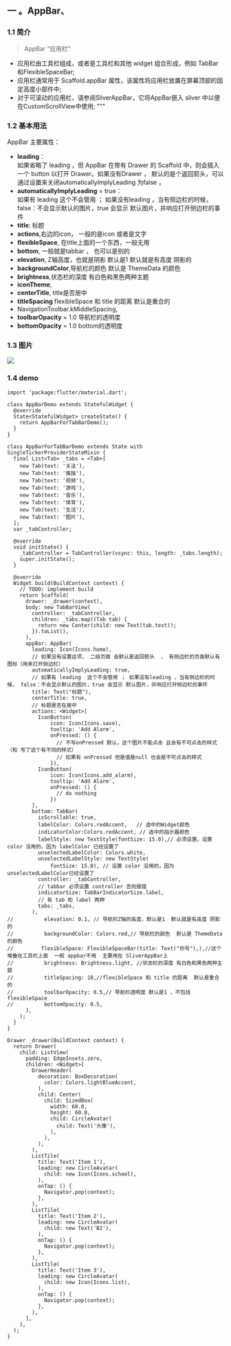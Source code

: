 ## 一 。AppBar、
### 1.1 **简介**
> AppBar “应用栏”
- 应用栏由工具栏组成，或者是工具栏和其他 widget 组合形成，例如 TabBar和FlexibleSpaceBar;
- 应用栏通常用于 Scaffold.appBar 属性，该属性将应用栏放置在屏幕顶部的固定高度小部件中;
- 对于可滚动的应用栏，请参阅SliverAppBar，它将AppBar嵌入 sliver 中以便在CustomScrollView中使用;
"""

### 1.2 **基本用法**
AppBar 主要属性：

- **leading**：<br>如果省略了 leading ，但 AppBar 在带有 Drawer 的 Scaffold 中，则会插入一个 button 以打开 Drawer。如果没有Drawer ， 默认的是个返回箭头，可以通过设置来关闭automaticallyImplyLeading 为false ， 
- **automaticallyImplyLeading** = true：<br> 如果有 leading  这个不会管用 ； 如果没有leading ，当有侧边栏的时候， false：不会显示默认的图片，true 会显示 默认图片，并响应打开侧边栏的事件
- **title**: 标题
- **actions**,右边的icon， 一般的是icon 或者是文字
- **flexibleSpace**, 在title上面的一个东西，一般无用
- **bottom**, 一般就是tabbar ， 也可以是别的
- **elevation**, Z轴高度，也就是阴影 默认是1  默认就是有高度 阴影的
- **backgroundColor**,导航栏的颜色  默认是 ThemeData 的颜色
- **brightness**,状态栏的深度 有白色和黑色两种主题
- **iconTheme**,
- **centerTitle**, title是否居中
- **titleSpacing**  flexibleSpace 和 title 的距离  默认是重合的
- NavigationToolbar.kMiddleSpacing,
- **toolbarOpacity** = 1.0 导航栏的透明度
- **bottomOpacity** = 1.0  bottom的透明度
### 1.3 **图片**

![](https://user-gold-cdn.xitu.io/2019/4/26/16a58f37ec176910?w=1080&h=2034&f=png&s=403348)

### 1.4 **demo**

```
import 'package:flutter/material.dart';

class AppBarDemo extends StatefulWidget {
  @override
  State<StatefulWidget> createState() {
    return AppBarForTabBarDemo();
  }
}

class AppBarForTabBarDemo extends State with SingleTickerProviderStateMixin {
  final List<Tab> _tabs = <Tab>[
    new Tab(text: '关注'),
    new Tab(text: '推按'),
    new Tab(text: '视频'),
    new Tab(text: '游戏'),
    new Tab(text: '音乐'),
    new Tab(text: '体育'),
    new Tab(text: '生活'),
    new Tab(text: '图片'),
  ];
  var _tabController;

  @override
  void initState() {
    _tabController = TabController(vsync: this, length: _tabs.length);
    super.initState();
  }

  @override
  Widget build(BuildContext context) {
    // TODO: implement build
    return Scaffold(
      drawer: _drawer(context),
      body: new TabBarView(
        controller: _tabController,
        children: _tabs.map((Tab tab) {
          return new Center(child: new Text(tab.text));
        }).toList(),
      ),
      appBar: AppBar(
        leading: Icon(Icons.home),
        // 如果没有设置这项， 二级页面 会默认是返回箭头  ， 有侧边栏的页面默认有图标（用来打开侧边栏）
        automaticallyImplyLeading: true,
        // 如果有 leading  这个不会管用 ； 如果没有leading ，当有侧边栏的时候， false：不会显示默认的图片，true 会显示 默认图片，并响应打开侧边栏的事件
        title: Text("标题"),
        centerTitle: true,
        // 标题是否在居中
        actions: <Widget>[
          IconButton(
              icon: Icon(Icons.save),
              tooltip: 'Add Alarm',
              onPressed: () {
                // 不写onPressed 默认，这个图片不能点击 且会有不可点击的样式（和 写了这个有不同的样式）
                // 如果有 onPressed 但是值是null 也会是不可点击的样式
              }),
          IconButton(
              icon: Icon(Icons.add_alarm),
              tooltip: 'Add Alarm',
              onPressed: () {
                // do nothing
              })
        ],
        bottom: TabBar(
          isScrollable: true,
          labelColor: Colors.redAccent,   // 选中的Widget颜色
          indicatorColor:Colors.redAccent, // 选中的指示器颜色
          labelStyle: new TextStyle(fontSize: 15.0),// 必须设置，设置 color 没用的，因为 labelColor 已经设置了
          unselectedLabelColor: Colors.white,
          unselectedLabelStyle: new TextStyle(
              fontSize: 15.0), // 设置 color 没用的，因为unselectedLabelColor已经设置了
          controller: _tabController,
          // tabbar 必须设置 controller 否则报错
          indicatorSize: TabBarIndicatorSize.label,
          // 有 tab 和 label 两种
          tabs: _tabs,
        ),
//          elevation: 0.1, // 导航栏Z轴的高度，默认是1  默认就是有高度 阴影的
//          backgroundColor: Colors.red,// 导航栏的颜色  默认是 ThemeData 的颜色
//         flexibleSpace: FlexibleSpaceBar(title: Text("你号"),),//这个堆叠在工具栏上面  一般 appbar不用  主要用在 SliverAppBar上
//          brightness: Brightness.light, //状态栏的深度 有白色和黑色两种主题
//          titleSpacing: 10,//flexibleSpace 和 title 的距离  默认是重合的
//          toolbarOpacity: 0.5,// 导航栏透明度 默认是1 ，不包括flexibleSpace
//          bottomOpacity: 0.5,
      ),
    );
  }
}

Drawer _drawer(BuildContext context) {
  return Drawer(
    child: ListView(
      padding: EdgeInsets.zero,
      children: <Widget>[
        DrawerHeader(
          decoration: BoxDecoration(
            color: Colors.lightBlueAccent,
          ),
          child: Center(
            child: SizedBox(
              width: 60.0,
              height: 60.0,
              child: CircleAvatar(
                child: Text('头像'),
              ),
            ),
          ),
        ),
        ListTile(
          title: Text('Item 1'),
          leading: new CircleAvatar(
            child: new Icon(Icons.school),
          ),
          onTap: () {
            Navigator.pop(context);
          },
        ),
        ListTile(
          title: Text('Item 2'),
          leading: new CircleAvatar(
            child: new Text('B2'),
          ),
          onTap: () {
            Navigator.pop(context);
          },
        ),
        ListTile(
          title: Text('Item 3'),
          leading: new CircleAvatar(
            child: new Icon(Icons.list),
          ),
          onTap: () {
            Navigator.pop(context);
          },
        ),
      ],
    ),
  );
}

```